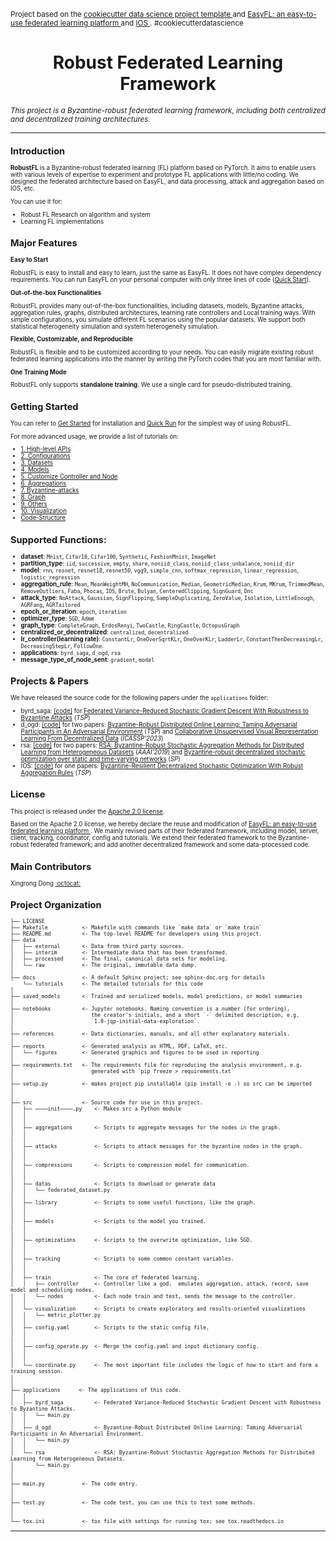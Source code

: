 <p><small>Project based on the <a target="──blank" href="https://drivendata.github.io/cookiecutter-data-science/">cookiecutter data science project template
</a> and <a target="──blank" href="https://easyfl.readthedocs.io/en/latest/introduction.html">EasyFL: an easy-to-use federated learning platform
</a> and <a target="──blank" href="https://github.com/Zhaoxian-Wu/IOS">IOS
</a>. #cookiecutterdatascience</small></p>
<div align="center">
  <h1 align="center">Robust Federated Learning Framework</h1>
  </div>

*<small>This project is a Byzantine-robust federated learning framework, including both centralized and decentralized training architectures.<small>*

--- 

## Introduction

**RobustFL** is a Byzantine-robust federated learning (FL) platform based on PyTorch. It aims to enable users with various levels of expertise to experiment and prototype FL applications with little/no coding. 
We designed the federated architecture based on EasyFL, and data processing, attack and aggregation based on IOS, etc.

You can use it for:
* Robust FL Research on algorithm and system
* Learning FL implementations 

## Major Features

**Easy to Start**

RobustFL is easy to install and easy to learn, just the same as EasyFL. It does not have complex dependency requirements. You can run EasyFL on your personal computer with only three lines of code ([Quick Start](docs/tutorials/quick_run.md)).

**Out-of-the-box Functionalities**

RobustFL provides many out-of-the-box functionalities, including datasets, models, Byzantine attacks, aggregation rules, graphs, distributed architectures, learning rate controllers and Local training ways. With simple configurations, you simulate different FL scenarios using the popular datasets. We support both statistical heterogeneity simulation and system heterogeneity simulation.

**Flexible, Customizable, and Reproducible**

RobustFL is flexible and to be customized according to your needs. You can easily migrate existing robust federated learning applications into the manner by writing the PyTorch codes that you are most familiar with. 

**One Training Mode**

RobustFL only supports **standalone training**. We use a single card for pseudo-distributed training.

## Getting Started

You can refer to [Get Started](docs/tutorials/get_started.md) for installation and [Quick Run](docs/tutorials/quick_run.md) for the simplest way of using RobustFL.

For more advanced usage, we provide a list of tutorials on:
* [1. High-level APIs](docs/tutorials/1.high-level_apis.md)
* [2. Configurations](docs/tutorials/2.config.md)
* [3. Datasets](docs/tutorials/3.dataset.md)
* [4. Models](docs/tutorials/4.model.md)
* [5. Customize Controller and Node](docs/tutorials/5.customize_controller_and_node.md)
* [6. Aggregations](docs/tutorials/6.aggregations.md)
* [7. Byzantine-attacks](docs/tutorials/7.byzantine-attacks.md)
* [8. Graph](docs/tutorials/8.graph.md)
* [9. Others](docs/tutorials/9.other-tools.md)
* [10. Visualization](docs/tutorials/10.visualization.md)
* [Code-Structure](docs/tutorials/structure.md)

## Supported Functions:
- **dataset**: `Mnist`, `Cifar10`, `Cifar100`, `Synthetic`, `FashionMnist`, `ImageNet`
- **partition_type**: `iid`, `successive`, `empty`, `share`, `noniid_class`, `noniid_class_unbalance`, `noniid_dir`
- **model**: `rnn`, `resnet`, `resnet18`, `resnet50`, `vgg9`, `simple_cnn`, `softmax_regression`, `linear_regression`, `logistic_regression`
- **aggregation_rule**: `Mean`, `MeanWeightMH`, `NoCommunication`, `Median`, `GeometricMedian`, `Krum`, `MKrum`, `TrimmedMean`, `RemoveOutliers`, `Faba`, `Phocas`, `IOS`, `Brute`, `Bulyan`, `CenteredClipping`, `SignGuard`, `Dnc`
- **attack_type**: `NoAttack`, `Gaussian`, `SignFlipping`, `SampleDuplicating`, `ZeroValue`, `Isolation`, `LittleEnough`, `AGRFang`, `AGRTailored`
- **epoch_or_iteration**: `epoch`, `iteration`
- **optimizer_type**: `SGD`, `Admm`
- **graph_type**: `CompleteGraph`, `ErdosRenyi`, `TwoCastle`, `RingCastle`, `OctopusGraph`
- **centralized_or_decentralized**: `centralized`, `decentralized`
- **lr_controller(learning rate)**: `ConstantLr`, `OneOverSqrtKLr`, `OneOverKLr`, `LadderLr`, `ConstantThenDecreasingLr`, `DecreasingStepLr`, `FollowOne`.
- **applications**: `byrd_saga`, `d_ogd`, `rsa`
- **message_type_of_node_sent**: `gradient`, `model`


## Projects & Papers

We have released the source code for the following papers under the `applications` folder:

- byrd_saga: [[code]](https://github.com/wanger521/federated_code/tree/master/applications/byrd_saga) for [Federated Variance-Reduced Stochastic Gradient Descent With Robustness to Byzantine Attacks](https://ieeexplore.ieee.org/abstract/document/9153949) (_TSP_)
- d_ogd: [[code]](https://github.com/wanger521/federated_code/tree/master/applications/d_ogd) for two papers: [Byzantine-Robust Distributed Online Learning: Taming Adversarial Participants in An Adversarial Environment](https://ieeexplore.ieee.org/abstract/document/10354032) (_TSP_) and [Collaborative Unsupervised Visual Representation Learning From Decentralized Data](https://ieeexplore.ieee.org/document/10095178) (_ICASSP'2023_)
- rsa: [[code]](https://github.com/wanger521/federated_code/tree/master/applications/rsa) for two papers: [RSA: Byzantine-Robust Stochastic Aggregation Methods for Distributed Learning from Heterogeneous Datasets](https://ojs.aaai.org/index.php/AAAI/article/view/3968) (_AAAI'2019_) and [Byzantine-robust decentralized stochastic optimization over static and time-varying networks](https://www.sciencedirect.com/science/article/pii/S0165168421000591) (_SP_)
- IOS: [[code]](https://github.com/wanger521/federated_code/tree/master/src/aggregations/aggregations.py) for one papers: [Byzantine-Resilient Decentralized Stochastic Optimization With Robust Aggregation Rules](https://ieeexplore.ieee.org/document/10208131) (_TSP_) 


## License

This project is released under the [Apache 2.0 license](LICENSE).

Based on the Apache 2.0 license, we hereby declare the reuse and modification of <a target="──blank" href="https://easyfl.readthedocs.io/en/latest/introduction.html"> EasyFL: an easy-to-use federated learning platform </a>. We mainly revised parts of their federated framework, including model, server, client, tracking, coordinator, config and tutorials. We extend their federated framework to the Byzantine-robust federated framework; and add another decentralized framework and some data-processed code. 


## Main Contributors

Xingrong Dong [:octocat:](https://github.com/wanger521) 

Project Organization
------------

    ├── LICENSE
    ├── Makefile           <- Makefile with commands like `make data` or `make train`
    ├── README.md          <- The top-level README for developers using this project.
    ├── data
    │   ├── external       <- Data from third party sources.
    │   ├── interim        <- Intermediate data that has been transformed.
    │   ├── processed      <- The final, canonical data sets for modeling.
    │   └── raw            <- The original, immutable data dump.
    │
    ├── docs               <- A default Sphinx project; see sphinx-doc.org for details
        └── tutorials      <- The detailed tutorials for this code
    │
    ├── saved_models       <- Trained and serialized models, model predictions, or model summaries
    │
    ├── notebooks          <- Jupyter notebooks. Naming convention is a number (for ordering),
    │                         the creator's initials, and a short `-` delimited description, e.g.
    │                         `1.0-jqp-initial-data-exploration`.
    │
    ├── references         <- Data dictionaries, manuals, and all other explanatory materials.
    │
    ├── reports            <- Generated analysis as HTML, PDF, LaTeX, etc.
    │   └── figures        <- Generated graphics and figures to be used in reporting
    │
    ├── requirements.txt   <- The requirements file for reproducing the analysis environment, e.g.
    │                         generated with `pip freeze > requirements.txt`
    │
    ├── setup.py           <- makes project pip installable (pip install -e .) so src can be imported
    │
    │
    ├── src                <- Source code for use in this project.
    │   ├── ────init────.py    <- Makes src a Python module
    │   │
    │   │
    │   ├── aggregations       <- Scripts to aggregate messages for the nodes in the graph.
    │   │
    │   │
    │   ├── attacks            <- Scripts to attack messages for the byzantine nodes in the graph.
    │   │
    │   │
    │   ├── compressions       <- Scripts to compression model for communication.
    │   │
    │   │
    │   ├── datas              <- Scripts to download or generate data
    │   │   └── federated_dataset.py
    │   │
    │   ├── library            <- Scripts to some useful functions, like the graph.
    │   │
    │   │
    │   ├── models             <- Scripts to the model you trained.
    │   │
    │   │
    │   ├── optimizations      <- Scripts to the overwrite optimization, like SGD.
    │   │
    │   │
    │   ├── tracking           <- Scripts to some common constant variables.
    │   │
    │   │
    │   ├── train              <- The core of federated learning.
    │   │   ├── controller     <- Controller like a god,  emulates aggregation, attack, record, save model and scheduling nodes.
    │   │   └── nodes          <- Each node train and test, sends the message to the controller.
    │   │
    │   └── visualization      <- Scripts to create exploratory and results-oriented visualizations
    │   │   └── metric_plotter.py
    │   │
    │   ├── config.yaml        <- Scripts to the static config file.
    │   │
    │   │
    │   ├── config_operate.py  <- Merge the config.yaml and input dictionary config.
    │   │
    │   │
    │   └── coordinate.py      <- The most important file includes the logic of how to start and form a training session.
    │   
    │
    ├── applications      <- The applications of this code.
    │   │
    │   ├── byrd_saga          <- Federated Variance-Reduced Stochastic Gradient Descent with Robustness to Byzantine Attacks.
    │   │   └── main.py   
    │   │
    │   ├── d_ogd              <- Byzantine-Robust Distributed Online Learning: Taming Adversarial Participants in An Adversarial Environment.
    │   │   └── main.py
    │   │
    │   └── rsa                <- RSA: Byzantine-Robust Stochastic Aggregation Methods for Distributed Learning from Heterogeneous Datasets.
    │       └── main.py
    │
    │
    ├── main.py            <- The code entry.
    │
    │
    ├── test.py            <- The code test, you can use this to test some methods.
    │
    │    
    └── tox.ini            <- tox file with settings for running tox; see tox.readthedocs.io

--------